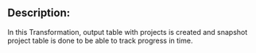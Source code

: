 ## Description:
In this Transformation, output table with projects is created and snapshot project table is done to be able to track progress in time.
